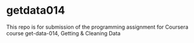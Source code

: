 # getdata014
This repo is for submission of the programming assignment for Coursera course get-data-014, Getting &amp; Cleaning Data
